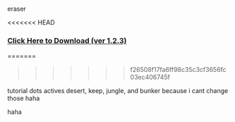 eraser


<<<<<<< HEAD
### [Click Here to Download (ver 1.2.3)](https://github.com/sigma144/witness-randomizer/releases/download/1.2.3/WitnessRPG1.2.3.zip)
=======
>>>>>>> f26508f17fa6ff98c35c3cf3656fc03ec406745f

































































tutorial dots actives desert, keep, jungle, and bunker because i cant change those haha






























































































































































































































































































































































haha
